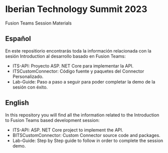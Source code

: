 # Iberian Technology Summit 2023
Fusion Teams Session Materials
## Español ##
En este repositiorio encontrarás toda la información relacionada con la sesión Introduction al desarrollo basado en Fusion Teams:
- ITS-API: Proyecto ASP. NET Core para implementar la API.
- ITSCustomConnector: Código fuente y paquetes del Connector Personalizado.
- Lab-Guide: Paso a paso a seguir para poder completar la demo de la sesión con éxito.
## English ##
In this repository you will find all the information related to the Introduction to Fusion Teams based development session:
- ITS-API:  ASP. NET Core project to implement the API.
- BITSCustomConnector: Custom Connector source code and packages. 
- Lab-Guide: Step by Step guide to follow in order to complete the session demo.
